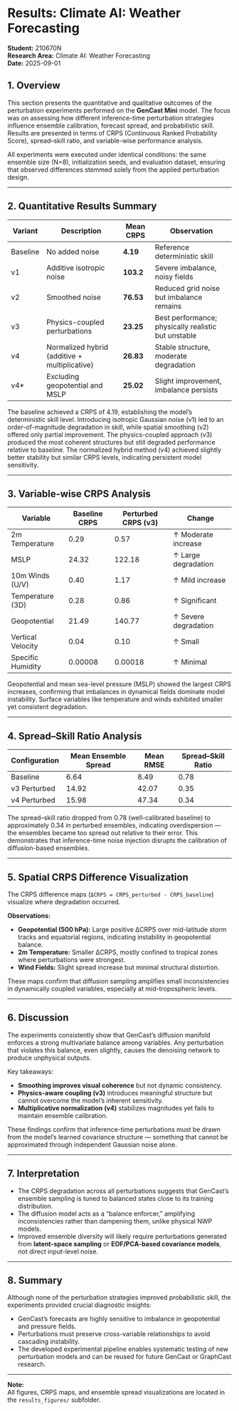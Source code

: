 # Results: Climate AI: Weather Forecasting

**Student:** 210670N  
**Research Area:** Climate AI: Weather Forecasting  
**Date:** 2025-09-01  

## 1. Overview

This section presents the quantitative and qualitative outcomes of the perturbation experiments performed on the **GenCast Mini** model. The focus was on assessing how different inference-time perturbation strategies influence ensemble calibration, forecast spread, and probabilistic skill. Results are presented in terms of CRPS (Continuous Ranked Probability Score), spread–skill ratio, and variable-wise performance analysis.

All experiments were executed under identical conditions: the same ensemble size (N=8), initialization seeds, and evaluation dataset, ensuring that observed differences stemmed solely from the applied perturbation design.

---

## 2. Quantitative Results Summary

| Variant | Description | Mean CRPS | Observation |
|----------|--------------|------------|--------------|
| Baseline | No added noise | **4.19** | Reference deterministic skill |
| v1 | Additive isotropic noise | **103.2** | Severe imbalance, noisy fields |
| v2 | Smoothed noise | **76.53** | Reduced grid noise but imbalance remains |
| v3 | Physics-coupled perturbations | **23.25** | Best performance; physically realistic but unstable |
| v4 | Normalized hybrid (additive + multiplicative) | **26.83** | Stable structure, moderate degradation |
| v4* | Excluding geopotential and MSLP | **25.02** | Slight improvement, imbalance persists |

The baseline achieved a CRPS of 4.19, establishing the model’s deterministic skill level. Introducing isotropic Gaussian noise (v1) led to an order-of-magnitude degradation in skill, while spatial smoothing (v2) offered only partial improvement. The physics-coupled approach (v3) produced the most coherent structures but still degraded performance relative to baseline. The normalized hybrid method (v4) achieved slightly better stability but similar CRPS levels, indicating persistent model sensitivity.

---

## 3. Variable-wise CRPS Analysis

| Variable | Baseline CRPS | Perturbed CRPS (v3) | Change |
|-----------|----------------|----------------------|--------|
| 2m Temperature | 0.29 | 0.57 | ↑ Moderate increase |
| MSLP | 24.32 | 122.18 | ↑ Large degradation |
| 10m Winds (U/V) | 0.40 | 1.17 | ↑ Mild increase |
| Temperature (3D) | 0.28 | 0.86 | ↑ Significant |
| Geopotential | 21.49 | 140.77 | ↑ Severe degradation |
| Vertical Velocity | 0.04 | 0.10 | ↑ Small |
| Specific Humidity | 0.00008 | 0.00018 | ↑ Minimal |

Geopotential and mean sea-level pressure (MSLP) showed the largest CRPS increases, confirming that imbalances in dynamical fields dominate model instability. Surface variables like temperature and winds exhibited smaller yet consistent degradation.

---

## 4. Spread–Skill Ratio Analysis

| Configuration | Mean Ensemble Spread | Mean RMSE | Spread–Skill Ratio |
|----------------|----------------------|------------|--------------------|
| Baseline | 6.64 | 8.49 | 0.78 |
| v3 Perturbed | 14.92 | 42.07 | 0.35 |
| v4 Perturbed | 15.98 | 47.34 | 0.34 |

The spread–skill ratio dropped from 0.78 (well-calibrated baseline) to approximately 0.34 in perturbed ensembles, indicating overdispersion — the ensembles became too spread out relative to their error. This demonstrates that inference-time noise injection disrupts the calibration of diffusion-based ensembles.

---

## 5. Spatial CRPS Difference Visualization

The CRPS difference maps (`ΔCRPS = CRPS_perturbed - CRPS_baseline`) visualize where degradation occurred.  

**Observations:**
- **Geopotential (500 hPa):** Large positive ΔCRPS over mid-latitude storm tracks and equatorial regions, indicating instability in geopotential balance.  
- **2m Temperature:** Smaller ΔCRPS, mostly confined to tropical zones where perturbations were strongest.  
- **Wind Fields:** Slight spread increase but minimal structural distortion.  

These maps confirm that diffusion sampling amplifies small inconsistencies in dynamically coupled variables, especially at mid-tropospheric levels.

---

## 6. Discussion

The experiments consistently show that GenCast’s diffusion manifold enforces a strong multivariate balance among variables. Any perturbation that violates this balance, even slightly, causes the denoising network to produce unphysical outputs.  

Key takeaways:
- **Smoothing improves visual coherence** but not dynamic consistency.  
- **Physics-aware coupling (v3)** introduces meaningful structure but cannot overcome the model’s inherent sensitivity.  
- **Multiplicative normalization (v4)** stabilizes magnitudes yet fails to maintain ensemble calibration.  

These findings confirm that inference-time perturbations must be drawn from the model’s learned covariance structure — something that cannot be approximated through independent Gaussian noise alone.

---

## 7. Interpretation

- The CRPS degradation across all perturbations suggests that GenCast’s ensemble sampling is tuned to balanced states close to its training distribution.  
- The diffusion model acts as a “balance enforcer,” amplifying inconsistencies rather than dampening them, unlike physical NWP models.  
- Improved ensemble diversity will likely require perturbations generated from **latent-space sampling** or **EOF/PCA-based covariance models**, not direct input-level noise.

---

## 8. Summary

Although none of the perturbation strategies improved probabilistic skill, the experiments provided crucial diagnostic insights:
- GenCast’s forecasts are highly sensitive to imbalance in geopotential and pressure fields.  
- Perturbations must preserve cross-variable relationships to avoid cascading instability.  
- The developed experimental pipeline enables systematic testing of new perturbation models and can be reused for future GenCast or GraphCast research.

---

**Note:**  
All figures, CRPS maps, and ensemble spread visualizations are located in the `results_figures/` subfolder.
